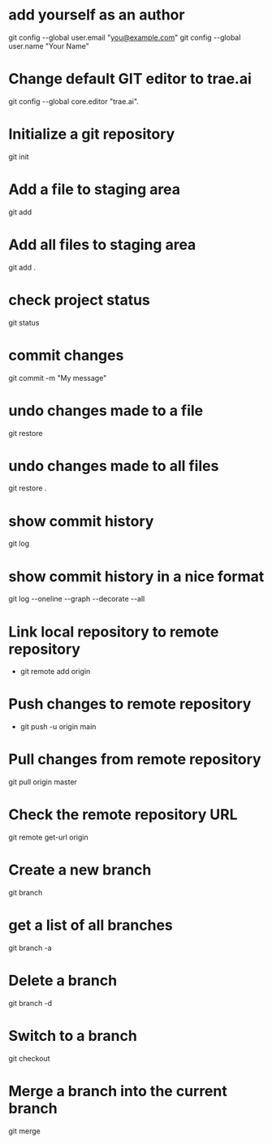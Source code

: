 # add yourself as an author
git config --global user.email "you@example.com"
git config --global user.name "Your Name"

# Change default GIT editor to trae.ai
git config --global core.editor "trae.ai".

# Initialize a git repository
git init

# Add a file to staging area
git add <file>

# Add all files to staging area
git add .

# check project status
git status

# commit changes
git commit -m "My message"

# undo changes made to a file
git restore <file>

# undo changes made to all files
git restore .

# show commit history
git log

# show commit history in a nice format
git log --oneline --graph --decorate --all


# Link local repository to remote repository
- git remote add origin <remote-repository-url>

# Push changes to remote repository
- git push -u origin main

# Pull changes from remote repository
git pull origin master

# Check the remote repository URL
git remote get-url origin

# Create a new branch 
git branch <branch-name>

# get a list of all branches
git branch -a

# Delete a branch
git branch -d <branch-name>

# Switch to a branch
git checkout <branch-name>

# Merge a branch into the current branch
git merge <branch-name>